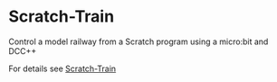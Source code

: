 # Scratch-Train
Control a model railway from a Scratch program using a micro:bit and DCC++

For details see [Scratch-Train](https://phwallen.github.io/Scratch-Train) 
